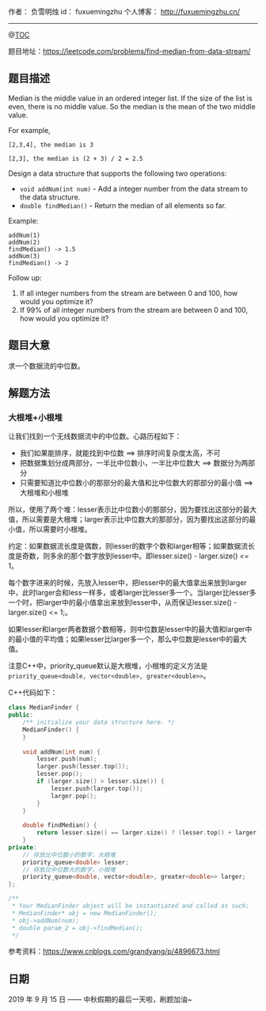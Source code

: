 
作者： 负雪明烛
id：	fuxuemingzhu
个人博客：	http://fuxuemingzhu.cn/

---
@[TOC](目录)


题目地址：https://leetcode.com/problems/find-median-from-data-stream/

## 题目描述

Median is the middle value in an ordered integer list. If the size of the list is even, there is no middle value. So the median is the mean of the two middle value.

For example,

    [2,3,4], the median is 3
    
    [2,3], the median is (2 + 3) / 2 = 2.5

Design a data structure that supports the following two operations:

- `void addNum(int num)` - Add a integer number from the data stream to the data structure.
- `double findMedian()` - Return the median of all elements so far.
 

Example:

    addNum(1)
    addNum(2)
    findMedian() -> 1.5
    addNum(3) 
    findMedian() -> 2
 

Follow up:

1. If all integer numbers from the stream are between 0 and 100, how would you optimize it?
1. If 99% of all integer numbers from the stream are between 0 and 100, how would you optimize it?
 
## 题目大意

求一个数据流的中位数。

## 解题方法

### 大根堆+小根堆

让我们找到一个无线数据流中的中位数。心路历程如下：

- 我们如果能排序，就能找到中位数  ==> 排序时间复杂度太高，不可
- 把数据集划分成两部分，一半比中位数小，一半比中位数大 ==> 数据分为两部分
- 只需要知道比中位数小的那部分的最大值和比中位数大的那部分的最小值 ==> 大根堆和小根堆

所以，使用了两个堆：lesser表示比中位数小的那部分，因为要找出这部分的最大值，所以需要是大根堆；larger表示比中位数大的那部分，因为要找出这部分的最小值，所以需要时小根堆。

约定：如果数据流长度是偶数，则lesser的数字个数和larger相等；如果数据流长度是奇数，则多余的那个数字放到lesser中。即lesser.size() - larger.size() <= 1。

每个数字进来的时候，先放入lesser中，把lesser中的最大值拿出来放到larger中，此时larger会和less一样多，或者larger比lesser多一个。当larger比lesser多一个时，把larger中的最小值拿出来放到lesser中，从而保证lesser.size() - larger.size() <= 1;。

如果lesser和larger两者数据个数相等，则中位数是lesser中的最大值和larger中的最小值的平均值；如果lesser比larger多一个，那么中位数是lesser中的最大值。

注意C++中，priority_queue默认是大根堆，小根堆的定义方法是`priority_queue<double, vector<double>, greater<double>>`。

C++代码如下：

```cpp
class MedianFinder {
public:
    /** initialize your data structure here. */
    MedianFinder() {
    }
    
    void addNum(int num) {
        lesser.push(num);
        larger.push(lesser.top());
        lesser.pop();
        if (larger.size() > lesser.size()) {
            lesser.push(larger.top());
            larger.pop();
        }
    }
    
    double findMedian() {
        return lesser.size() == larger.size() ? (lesser.top() + larger.top()) / 2 : lesser.top();
    }
private:
    // 存放比中位数小的数字，大根堆
    priority_queue<double> lesser;
    // 存放比中位数大的数字，小根堆
    priority_queue<double, vector<double>, greater<double>> larger;
};

/**
 * Your MedianFinder object will be instantiated and called as such:
 * MedianFinder* obj = new MedianFinder();
 * obj->addNum(num);
 * double param_2 = obj->findMedian();
 */
```

参考资料：https://www.cnblogs.com/grandyang/p/4896673.html

## 日期

2019 年 9 月 15 日 —— 中秋假期的最后一天啦，刷题加油~


  [1]: https://blog.csdn.net/fuxuemingzhu/article/details/100828798
  [2]: https://www.cnblogs.com/grandyang/p/6620334.html
